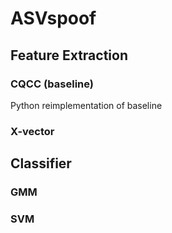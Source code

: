 # ASVspoof

## Feature Extraction
### CQCC (baseline)
Python reimplementation of baseline 

### X-vector 

## Classifier


### GMM

### SVM
